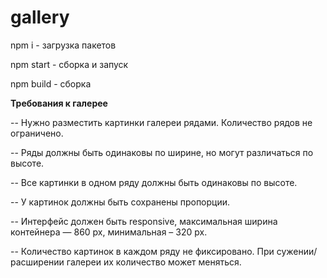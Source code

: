 # **gallery**

npm i - загрузка пакетов

npm start - сборка и запуск

npm build - cборка

**Требования к галерее**

-- Нужно разместить картинки галереи рядами. Количество рядов не ограничено.

-- Ряды должны быть одинаковы по ширине, но могут различаться по высоте. 

-- Все картинки в одном ряду должны быть одинаковы по высоте.

-- У картинок должны быть сохранены пропорции.

-- Интерфейс должен быть responsive, максимальная ширина контейнера — 860 px, минимальная – 320 px.

-- Количество картинок в каждом ряду не фиксировано. При сужении/расширении галереи их количество может меняться. 
